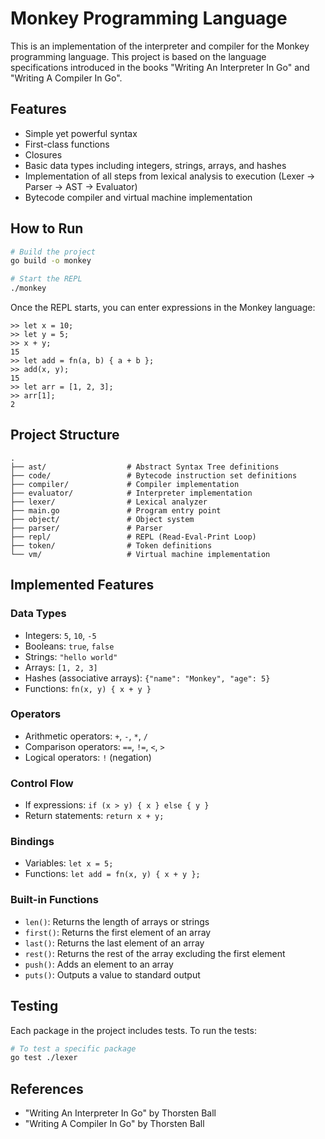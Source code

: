 # Monkey Programming Language

This is an implementation of the interpreter and compiler for the Monkey programming language. This project is based on the language specifications introduced in the books "Writing An Interpreter In Go" and "Writing A Compiler In Go".

## Features

- Simple yet powerful syntax
- First-class functions
- Closures
- Basic data types including integers, strings, arrays, and hashes
- Implementation of all steps from lexical analysis to execution (Lexer → Parser → AST → Evaluator)
- Bytecode compiler and virtual machine implementation

## How to Run

```bash
# Build the project
go build -o monkey

# Start the REPL
./monkey
```

Once the REPL starts, you can enter expressions in the Monkey language:

```monkey
>> let x = 10;
>> let y = 5;
>> x + y;
15
>> let add = fn(a, b) { a + b };
>> add(x, y);
15
>> let arr = [1, 2, 3];
>> arr[1];
2
```

## Project Structure

```
.
├── ast/                  # Abstract Syntax Tree definitions
├── code/                 # Bytecode instruction set definitions
├── compiler/             # Compiler implementation
├── evaluator/            # Interpreter implementation
├── lexer/                # Lexical analyzer
├── main.go               # Program entry point
├── object/               # Object system
├── parser/               # Parser
├── repl/                 # REPL (Read-Eval-Print Loop)
├── token/                # Token definitions
└── vm/                   # Virtual machine implementation
```

## Implemented Features

### Data Types

- Integers: `5`, `10`, `-5`
- Booleans: `true`, `false`
- Strings: `"hello world"`
- Arrays: `[1, 2, 3]`
- Hashes (associative arrays): `{"name": "Monkey", "age": 5}`
- Functions: `fn(x, y) { x + y }`

### Operators

- Arithmetic operators: `+`, `-`, `*`, `/`
- Comparison operators: `==`, `!=`, `<`, `>`
- Logical operators: `!` (negation)

### Control Flow

- If expressions: `if (x > y) { x } else { y }`
- Return statements: `return x + y;`

### Bindings

- Variables: `let x = 5;`
- Functions: `let add = fn(x, y) { x + y };`

### Built-in Functions

- `len()`: Returns the length of arrays or strings
- `first()`: Returns the first element of an array
- `last()`: Returns the last element of an array
- `rest()`: Returns the rest of the array excluding the first element
- `push()`: Adds an element to an array
- `puts()`: Outputs a value to standard output

## Testing

Each package in the project includes tests. To run the tests:

```bash
# To test a specific package
go test ./lexer
```

## References

- "Writing An Interpreter In Go" by Thorsten Ball
- "Writing A Compiler In Go" by Thorsten Ball
